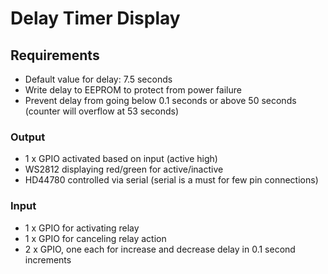 Delay Timer Display
===================

Requirements
------------

* Default value for delay: 7.5 seconds
* Write delay to EEPROM to protect from power failure
* Prevent delay from going below 0.1 seconds or above 50 seconds (counter will overflow at 53 seconds)

### Output

* 1 x GPIO activated based on input (active high)
* WS2812 displaying red/green for active/inactive
* HD44780 controlled via serial (serial is a must for few pin connections)

### Input

* 1 x GPIO for activating relay
* 1 x GPIO for canceling relay action
* 2 x GPIO, one each for increase and decrease delay in 0.1 second increments
